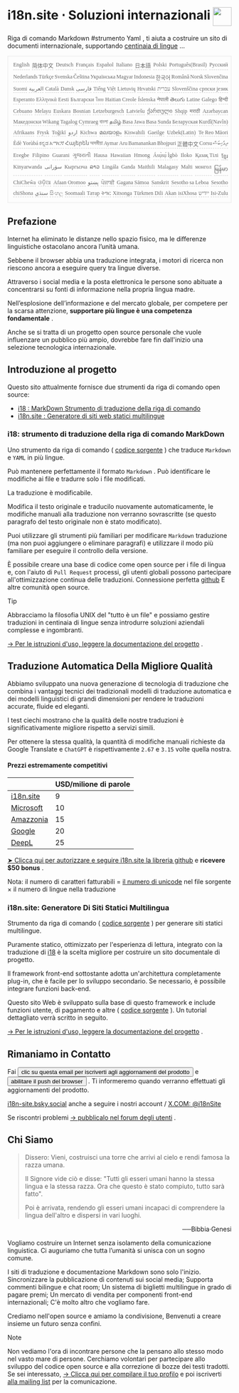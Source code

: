 <h1 style="display:flex;justify-content:space-between">i18n.site ⋅ Soluzioni internazionali<img src="//p.3ti.site/logo.svg" style="user-select:none;margin-top:-1px;width:42px"></h1>

Riga di comando Markdown #strumento Yaml , ti aiuta a costruire un sito di documenti internazionale, supportando [centinaia di lingue](/i18/LANG_CODE) ...

<pre class="langli" style="display:flex;flex-wrap:wrap;background:transparent;border:1px solid #eee;font-size:12px;box-shadow:0 0 3px inset #eee;padding:12px 5px 4px 12px;justify-content:space-between;"><style>pre.langli i{font-weight:300;font-family:s;margin-right:2px;margin-bottom:8px;font-style:normal;color:#666;border-bottom:1px dashed #ccc;}</style><i>English</i><i>简体中文</i><i>Deutsch</i><i>Français</i><i>Español</i><i>Italiano</i><i>日本語</i><i>Polski</i><i>Português(Brasil)</i><i>Русский</i><i>Nederlands</i><i>Türkçe</i><i>Svenska</i><i>Čeština</i><i>Українська</i><i>Magyar</i><i>Indonesia</i><i>한국어</i><i>Română</i><i>Norsk</i><i>Slovenčina</i><i>Suomi</i><i>العربية</i><i>Català</i><i>Dansk</i><i>فارسی</i><i>Tiếng Việt</i><i>Lietuvių</i><i>Hrvatski</i><i>עברית</i><i>Slovenščina</i><i>српски језик</i><i>Esperanto</i><i>Ελληνικά</i><i>Eesti</i><i>Български</i><i>ไทย</i><i>Haitian Creole</i><i>Íslenska</i><i>नेपाली</i><i>తెలుగు</i><i>Latine</i><i>Galego</i><i>हिन्दी</i><i>Cebuano</i><i>Melayu</i><i>Euskara</i><i>Bosnian</i><i>Letzeburgesch</i><i>Latviešu</i><i>ქართული</i><i>Shqip</i><i>मराठी</i><i>Azərbaycan</i><i>Македонски</i><i>Wikang Tagalog</i><i>Cymraeg</i><i>বাংলা</i><i>தமிழ்</i><i>Basa Jawa</i><i>Basa Sunda</i><i>Беларуская</i><i>Kurdî(Navîn)</i><i>Afrikaans</i><i>Frysk</i><i>Toğikī</i><i>اردو</i><i>Kichwa</i><i>മലയാളം</i><i>Kiswahili</i><i>Gaeilge</i><i>Uzbek(Latin)</i><i>Te Reo Māori</i><i>Èdè Yorùbá</i><i>ಕನ್ನಡ</i><i>አማርኛ</i><i>Հայերեն</i><i>অসমীয়া</i><i>Aymar Aru</i><i>Bamanankan</i><i>Bhojpuri</i><i>正體中文</i><i>Corsu</i><i>ދިވެހިބަސް</i><i>Eʋegbe</i><i>Filipino</i><i>Guarani</i><i>ગુજરાતી</i><i>Hausa</i><i>Hawaiian</i><i>Hmong</i><i>Ásụ̀sụ́ Ìgbò</i><i>Iloko</i><i>Қазақ Тілі</i><i>ខ្មែរ</i><i>Kinyarwanda</i><i>سۆرانی</i><i>Кыргызча</i><i>ລາວ</i><i>Lingála</i><i>Ganda</i><i>Maithili</i><i>Malagasy</i><i>Malti</i><i>монгол</i><i>မြန်မာ</i><i>ChiCheŵa</i><i>ଓଡ଼ିଆ</i><i>Afaan Oromoo</i><i>پښتو</i><i>ਪੰਜਾਬੀ</i><i>Gagana Sāmoa</i><i>Sanskrit</i><i>Sesotho sa Leboa</i><i>Sesotho</i><i>chiShona</i><i>سنڌي</i><i>සිංහල</i><i>Soomaali</i><i>Татар</i><i>ትግር</i><i>Xitsonga</i><i>Türkmen Dili</i><i>Akan</i><i>isiXhosa</i><i>ייִדיש</i><i>Isi-Zulu</i></pre>

## Prefazione

Internet ha eliminato le distanze nello spazio fisico, ma le differenze linguistiche ostacolano ancora l’unità umana.

Sebbene il browser abbia una traduzione integrata, i motori di ricerca non riescono ancora a eseguire query tra lingue diverse.

Attraverso i social media e la posta elettronica le persone sono abituate a concentrarsi su fonti di informazione nella propria lingua madre.

Nell’esplosione dell’informazione e del mercato globale, per competere per la scarsa attenzione, **supportare più lingue è una competenza fondamentale** .

Anche se si tratta di un progetto open source personale che vuole influenzare un pubblico più ampio, dovrebbe fare fin dall'inizio una selezione tecnologica internazionale.

## <a rel=id href="#project" id="project"></a> Introduzione al progetto

Questo sito attualmente fornisce due strumenti da riga di comando open source:

* [i18 : MarkDown Strumento di traduzione della riga di comando](/i18/feature)
* [i18n.site : Generatore di siti web statici multilingue](/i18n.site)

### <a rel=id href="#i18" id="i18"></a> i18: strumento di traduzione della riga di comando MarkDown

Uno strumento da riga di comando ( [codice sorgente](https://github.com/i18n-site/rust/tree/main/i18) ) che traduce `Markdown` e `YAML` in più lingue.

Può mantenere perfettamente il formato `Markdown` . Può identificare le modifiche ai file e tradurre solo i file modificati.

La traduzione è modificabile.

Modifica il testo originale e traducilo nuovamente automaticamente, le modifiche manuali alla traduzione non verranno sovrascritte (se questo paragrafo del testo originale non è stato modificato).

Puoi utilizzare gli strumenti più familiari per modificare `Markdown` traduzione (ma non puoi aggiungere o eliminare paragrafi) e utilizzare il modo più familiare per eseguire il controllo della versione.

È possibile creare una base di codice come open source per i file di lingua e, con l'aiuto di `Pull Request` processi, gli utenti globali possono partecipare all'ottimizzazione continua delle traduzioni. Connessione perfetta [github](//github.com) E altre comunità open source.

> [!TIP]
> Abbracciamo la filosofia UNIX del "tutto è un file" e possiamo gestire traduzioni in centinaia di lingue senza introdurre soluzioni aziendali complesse e ingombranti.

[→ Per le istruzioni d'uso, leggere la documentazione del progetto](/i18) .

## Traduzione Automatica Della Migliore Qualità

Abbiamo sviluppato una nuova generazione di tecnologia di traduzione che combina i vantaggi tecnici dei tradizionali modelli di traduzione automatica e dei modelli linguistici di grandi dimensioni per rendere le traduzioni accurate, fluide ed eleganti.

I test ciechi mostrano che la qualità delle nostre traduzioni è significativamente migliore rispetto a servizi simili.

Per ottenere la stessa qualità, la quantità di modifiche manuali richieste da Google Translate e `ChatGPT` è rispettivamente `2.67` e `3.15` volte quella nostra.

#### <a rel=id href="#price" id="price"></a> Prezzi estremamente competitivi

|                                                                                   | USD/milione di parole |
| --------------------------------------------------------------------------------- | ------------- |
| [i18n.site](https://i18n.site)                                                    | 9             |
| [Microsoft](https://azure.microsoft.com/pricing/details/cognitive-services/translator) | 10            |
| [Amazzonia](https://aws.amazon.com/translate/pricing)                                | 15            |
| [Google](https://cloud.google.com/translate/pricing)                                | 20            |
| [DeepL](https://www.deepl.com/zh/pro#developer)                                  | 25            |

[➤ Clicca qui per autorizzare e seguire i18n.site la libreria github](https://github.com/login/oauth/authorize?client_id=Ov23liuGAmK0plc9FgB3&amp;scope=user:email,user:follow,public_repo) e **ricevere $50 bonus** .

Nota: il numero di caratteri fatturabili = [il numero di unicode](https://en.wikipedia.org/wiki/Unicode) nel file sorgente × il numero di lingue nella traduzione

### i18n.site: Generatore Di Siti Statici Multilingua

Strumento da riga di comando ( [codice sorgente](https://github.com/i18n-site/rust/tree/main/i18n-site) ) per generare siti statici multilingue.

Puramente statico, ottimizzato per l'esperienza di lettura, integrato con la traduzione di [i18](#i18) è la scelta migliore per costruire un sito documentale di progetto.

Il framework front-end sottostante adotta un'architettura completamente plug-in, che è facile per lo sviluppo secondario. Se necessario, è possibile integrare funzioni back-end.

Questo sito Web è sviluppato sulla base di questo framework e include funzioni utente, di pagamento e altre ( [codice sorgente](/i18n.site/c/src) ). Un tutorial dettagliato verrà scritto in seguito.

[→ Per le istruzioni d'uso, leggere la documentazione del progetto](/i18n.site) .

## Rimaniamo in Contatto

Fai <button onclick="mailsub()">clic su questa email per iscriverti agli aggiornamenti del prodotto</button> e <button onclick="webpush()">abilitare il push del browser</button> . Ti informeremo quando verranno effettuati gli aggiornamenti del prodotto.

[i18n-site.bsky.social](https://bsky.app/profile/i18n-site.bsky.social) anche a seguire i nostri account / [X.COM: @i18nSite](https://x.com/i18nSite)

Se riscontri problemi [→ pubblicalo nel forum degli utenti](https://groups.google.com/u/1/g/i18n) .

## Chi Siamo

> Dissero: Vieni, costruisci una torre che arrivi al cielo e rendi famosa la razza umana.
>
> Il Signore vide ciò e disse: "Tutti gli esseri umani hanno la stessa lingua e la stessa razza. Ora che questo è stato compiuto, tutto sarà fatto".
>
> Poi è arrivata, rendendo gli esseri umani incapaci di comprendere la lingua dell'altro e dispersi in vari luoghi.

<p style="text-align:right">──Bibbia·Genesi</p>

Vogliamo costruire un Internet senza isolamento della comunicazione linguistica.
Ci auguriamo che tutta l’umanità si unisca con un sogno comune.

I siti di traduzione e documentazione Markdown sono solo l'inizio.
Sincronizzare la pubblicazione di contenuti sui social media;
Supporta commenti bilingue e chat room;
Un sistema di biglietti multilingue in grado di pagare premi;
Un mercato di vendita per componenti front-end internazionali;
C'è molto altro che vogliamo fare.

Crediamo nell'open source e amiamo la condivisione,
Benvenuti a creare insieme un futuro senza confini.

> [!NOTE]
> Non vediamo l'ora di incontrare persone che la pensano allo stesso modo nel vasto mare di persone.
> Cerchiamo volontari per partecipare allo sviluppo del codice open source e alla correzione di bozze dei testi tradotti.
> Se sei interessato, [→ Clicca qui per compilare il tuo profilo](https://ggl.link/i18n) e poi iscriverti [alla mailing list](https://groups.google.com/u/2/g/i18n-site) per la comunicazione.